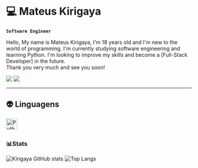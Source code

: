 # 💻 Mateus Kirigaya

 **`Software Engineer`**
 
 Hello, My name is Mateus Kirigaya, I'm 18 years old and I'm new to the world of programming. I'm currently studying software engineering and learning Python. I'm looking to improve my skills and become a [Full-Stack Developer] in the future.       
 Thank you very much and see you soon!

   
<div> 
<a href="https://www.instagram.com/m.oribes?igsh=MWZrc3Z3Z2VjejFxOA==" target="_blank"><img src="https://img.shields.io/badge/-Instagram-%23E4405F?style=for-the-badge&logo=instagram&logoColor=white" target="_blank"></a>
 <a href = "contactoribes@gmail.com"><img src="https://img.shields.io/badge/-Gmail-%23333?style=for-the-badge&logo=gmail&logoColor=white" target="_blank"></a>
 
---


 ## 👽 Linguagens
<img 
    align="left" 
    alt="Python" 
    title="Python"
    width="30px" 
    style="padding-right: 10px;" 
    src="https://cdn.jsdelivr.net/gh/devicons/devicon@latest/icons/python/python-original.svg" 
/>

<br/>
<br/>

### 📊Stats
 </div>

 ![Kirigaya GitHub stats](https://github-readme-stats.vercel.app/api?username=Dev-MateusKirigaya&show_icons=true&theme=neon)
![Top Langs](https://github-readme-stats.vercel.app/api/top-langs/?username=Dev-MateusKirigaya&layout=compact&theme=neon)
